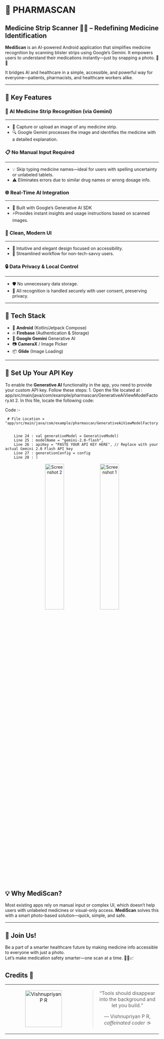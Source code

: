 # 💊 **PHARMASCAN**  
## Medicine Strip Scanner 📸🤖 – Redefining Medicine Identification  

**MediScan** is an AI-powered Android application that simplifies medicine recognition by scanning blister strips using Google’s Gemini. It empowers users to understand their medications instantly—just by snapping a photo. 🧠📱  

It bridges AI and healthcare in a simple, accessible, and powerful way for everyone—patients, pharmacists, and healthcare workers alike.

---

## 🚀 **Key Features**

### 🧠 **AI Medicine Strip Recognition** (via Gemini)
---
  - 📸 Capture or upload an image of any medicine strip.
  - 🔍 Google Gemini processes the image and identifies the medicine with a detailed explanation.  



### 📋 **No Manual Input Required**
---
  - 💡 Skip typing medicine names—ideal for users with spelling uncertainty or unlabeled tablets.  
  - ⚠️ Eliminates errors due to similar drug names or wrong dosage info.



### 🌐 **Real-Time AI Integration**  
---
  - 🤖 Built with Google’s Generative AI SDK
  - ⚡Provides instant insights and usage instructions based on scanned images.


### 🎨 **Clean, Modern UI**  
---
  - 📱 Intuitive and elegant design focused on accessibility.
  - 🧭 Streamlined workflow for non-tech-savvy users.


### 🔒 **Data Privacy & Local Control**  
---
  - 🛡️ No unnecessary data storage.
  - 🚫 All recognition is handled securely with user consent, preserving privacy.
    


---

## 🔧 **Tech Stack**

   - 📲 **Android** (Kotlin/Jetpack Compose)  
   - 🔥 **Firebase** (Authentication & Storage)  
   - 🤖 **Google Gemini** Generative AI  
   - 📷 **CameraX** / Image Picker  
   - 📦 **Glide** (Image Loading)

---
## 🔑 **Set Up Your API Key**

   To enable the **Generative AI** functionality in the app, you need to provide your custom API key. Follow these steps:
     1. Open the file located at : app/src/main/java/com/example/pharmascan/GenerativeAiViewModelFactory.kt
     2. In this file, locate the following code:


Code :-


     # File Location = "app/src/main/java/com/example/pharmascan/GenerativeAiViewModelFactory.kt"

     
        Line 24 : val generativeModel = GenerativeModel(
        Line 25 : modelName = "gemini-2.0-flash",
        Line 26 : apiKey = "PASTE YOUR API KEY HERE", // Replace with your actual Gemini 2.0 Flash API key
        Line 27 : generationConfig = config
        Line 28 : )


<p align="center">
  <img src="https://github.com/user-attachments/assets/7b7ffa2b-8888-4b3e-aa58-31eadaacc3f9" alt="Screenshot 2" width="35%" />
  <img src="https://github.com/user-attachments/assets/f9b8007c-12d0-4d39-9ca1-763bdb00392f" alt="Screenshot 1" width="35%" />
</p>


## 💡 **Why MediScan?**

Most existing apps rely on manual input or complex UI, which doesn’t help users with unlabeled medicines or visual-only access. **MediScan** solves this with a smart photo-based solution—quick, simple, and safe.

---

## 🌟 **Join Us!**

Be a part of a smarter healthcare future by making medicine info accessible to everyone with just a photo.  
Let’s make medication safety smarter—one scan at a time. 📸💊📈  

## Credits 🙌
<div align="center">
  <table style="width:100%;">
    <tr>
      <td align="center" style="width:50%;">
        <a href="https://github.com/vishnupriyanpr">
                  <img src="https://github.com/vishnupriyanpr.png?size=120" width="120px;" alt="Vishnupriyan P R"/>
      </a>
      </td>
      <td align="center" style="width:50%;">
        <blockquote>
          <p>“Tools should disappear into the background and let you build.”</p>
          <footer>— Vishnupriyan P R, <i>caffeinated coder ☕</i></footer>
        </blockquote>
      </td>
    </tr>
  </table>
</div>

